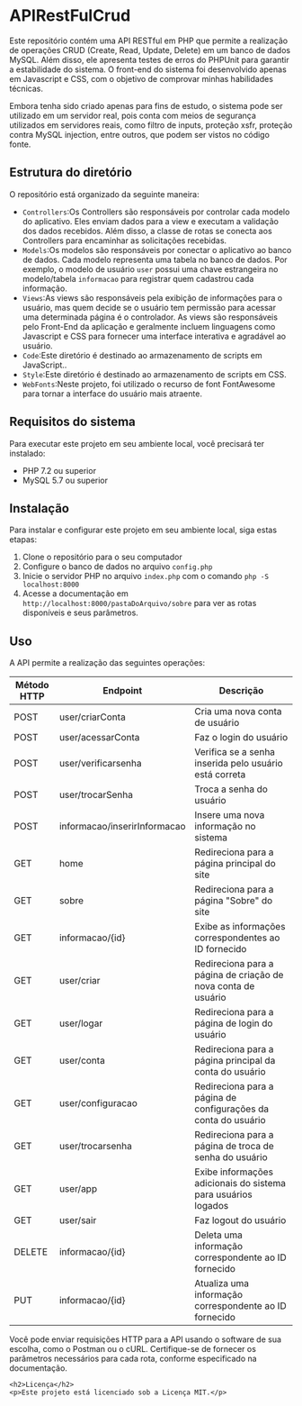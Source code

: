 <h1>APIRestFulCrud</h1>
    <p>Este repositório contém uma API RESTful em PHP que permite a realização de operações CRUD (Create, Read, Update, Delete) em um banco de dados MySQL. Além disso, ele apresenta testes de erros do PHPUnit para garantir a estabilidade do sistema. O front-end do sistema foi desenvolvido apenas em Javascript e CSS, com o objetivo de comprovar minhas habilidades técnicas.

Embora tenha sido criado apenas para fins de estudo, o sistema pode ser utilizado em um servidor real, pois conta com meios de segurança utilizados em servidores reais, como filtro de inputs, proteção xsfr, proteção contra MySQL injection, entre outros, que podem ser vistos no código fonte.</p>
    <h2>Estrutura do diretório</h2>
    <p>O repositório está organizado da seguinte maneira:</p>
    <ul>
       <li><code>Controllers</code>:Os Controllers são responsáveis por controlar cada modelo do aplicativo. Eles enviam
        dados para a view e executam a validação dos dados recebidos. Além disso, a classe de rotas se conecta aos
        Controllers para encaminhar as solicitações recebidas.</li>
    <li><code>Models</code>:Os modelos são responsáveis por conectar o aplicativo ao banco de dados. 
    Cada modelo representa uma tabela no banco de dados. Por exemplo, o modelo de usuário <code>user</code> 
    possui uma chave estrangeira no modelo/tabela <code>informacao</code> para registrar quem cadastrou cada informação.</li>
    <li><code>Views</code>:As views são responsáveis pela exibição de informações para o usuário, mas quem decide se o usuário
     tem permissão para acessar uma determinada página é o controlador. As views são responsáveis pelo Front-End 
    da aplicação e geralmente incluem linguagens como Javascript e CSS para fornecer uma interface interativa e agradável ao usuário.</li>
    <li><code>Code</code>:Este diretório é destinado ao armazenamento de scripts em JavaScript..</li>
    <li><code>Style</code>:Este diretório é destinado ao armazenamento de scripts em CSS.</li>
    <li><code>WebFonts</code>:Neste projeto, foi utilizado o recurso de font FontAwesome para tornar a interface do usuário mais atraente.</li>
    </ul>
    <h2>Requisitos do sistema</h2>
    <p>Para executar este projeto em seu ambiente local, você precisará ter instalado:</p>
    <ul>
        <li>PHP 7.2 ou superior</li>
        <li>MySQL 5.7 ou superior</li>
    </ul>
    <h2>Instalação</h2>
    <p>Para instalar e configurar este projeto em seu ambiente local, siga estas etapas:</p>
    <ol>
        <li>Clone o repositório para o seu computador</li>
        <li>Configure o banco de dados no arquivo <code>config.php</code></li>
        <li>Inicie o servidor PHP no arquivo <code>index.php</code> com o comando <code>php -S localhost:8000</code></li>
        <li>Acesse a documentação em <code>http://localhost:8000/pastaDoArquivo/sobre</code> para ver as rotas disponíveis e seus parâmetros.</li>
    </ol>
    <h2>Uso</h2>
    <p>A API permite a realização das seguintes operações:</p>
   <table><thead><tr><th>Método HTTP</th><th>Endpoint</th><th>Descrição</th></tr></thead><tbody><tr><td>POST</td><td>user/criarConta</td><td>Cria uma nova conta de usuário</td></tr><tr><td>POST</td><td>user/acessarConta</td><td>Faz o login do usuário</td></tr><tr><td>POST</td><td>user/verificarsenha</td><td>Verifica se a senha inserida pelo usuário está correta</td></tr><tr><td>POST</td><td>user/trocarSenha</td><td>Troca a senha do usuário</td></tr><tr><td>POST</td><td>informacao/inserirInformacao</td><td>Insere uma nova informação no sistema</td></tr><tr><td>GET</td><td>home</td><td>Redireciona para a página principal do site</td></tr><tr><td>GET</td><td>sobre</td><td>Redireciona para a página "Sobre" do site</td></tr><tr><td>GET</td><td>informacao/{id}</td><td>Exibe as informações correspondentes ao ID fornecido</td></tr><tr><td>GET</td><td>user/criar</td><td>Redireciona para a página de criação de nova conta de usuário</td></tr><tr><td>GET</td><td>user/logar</td><td>Redireciona para a página de login do usuário</td></tr><tr><td>GET</td><td>user/conta</td><td>Redireciona para a página principal da conta do usuário</td></tr><tr><td>GET</td><td>user/configuracao</td><td>Redireciona para a página de configurações da conta do usuário</td></tr><tr><td>GET</td><td>user/trocarsenha</td><td>Redireciona para a página de troca de senha do usuário</td></tr><tr><td>GET</td><td>user/app</td><td>Exibe informações adicionais do sistema para usuários logados</td></tr><tr><td>GET</td><td>user/sair</td><td>Faz logout do usuário</td></tr><tr><td>DELETE</td><td>informacao/{id}</td><td>Deleta uma informação correspondente ao ID fornecido</td></tr><tr><td>PUT</td><td>informacao/{id}</td><td>Atualiza uma informação correspondente ao ID fornecido</td></tr></tbody></table>
    <p>Você pode enviar requisições HTTP para a API usando o software de sua escolha, como o Postman ou o cURL. Certifique-se de fornecer os parâmetros necessários para cada rota, conforme especificado na documentação.</p>

    <h2>Licença</h2>
    <p>Este projeto está licenciado sob a Licença MIT.</p>

